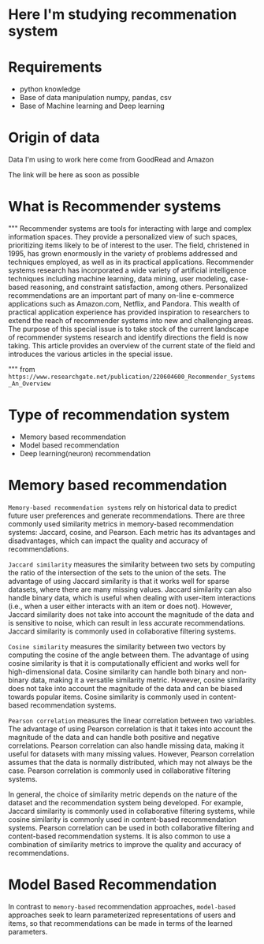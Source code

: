 
# Here I'm studying recommenation system 

# Requirements 

- python knowledge 
- Base of data manipulation numpy, pandas, csv
- Base of Machine learning and Deep learning 

# Origin of data

Data I'm using to work here come from GoodRead and Amazon 

The link will be here as soon as possible

# What is Recommender systems

"""
Recommender systems are tools for interacting with large and complex information spaces. They provide a personalized view of such spaces, prioritizing items likely to be of interest to the user. The field, christened in 1995, has grown enormously in the variety of problems addressed and techniques employed, as well as in its practical applications. Recommender systems research has incorporated a wide variety of artificial intelligence techniques including machine learning, data mining, user modeling, case-based reasoning, and constraint satisfaction, among others. Personalized recommendations are an important part of many on-line e-commerce applications such as Amazon.com, Netflix, and Pandora. This wealth of practical application experience has provided inspiration to researchers to extend the reach of recommender systems into new and challenging areas. The purpose of this special issue is to take stock of the current landscape of recommender systems research and identify directions the field is now taking. This article provides an overview of the current state of the field and introduces the various articles in the special issue.

""" from `https://www.researchgate.net/publication/220604600_Recommender_Systems_An_Overview`
# Type of recommendation system
  - Memory based recommendation 
  - Model based recommendation
  - Deep learning(neuron) recommendation

# Memory based recommendation 

`Memory-based recommendation systems` rely on historical data to predict future user preferences and generate recommendations. There are three commonly used similarity metrics in memory-based recommendation systems: Jaccard, cosine, and Pearson. Each metric has its advantages and disadvantages, which can impact the quality and accuracy of recommendations.

`Jaccard similarity` measures the similarity between two sets by computing the ratio of the intersection of the sets to the union of the sets. The advantage of using Jaccard similarity is that it works well for sparse datasets, where there are many missing values. Jaccard similarity can also handle binary data, which is useful when dealing with user-item interactions (i.e., when a user either interacts with an item or does not). However, Jaccard similarity does not take into account the magnitude of the data and is sensitive to noise, which can result in less accurate recommendations. Jaccard similarity is commonly used in collaborative filtering systems.

`Cosine similarity` measures the similarity between two vectors by computing the cosine of the angle between them. The advantage of using cosine similarity is that it is computationally efficient and works well for high-dimensional data. Cosine similarity can handle both binary and non-binary data, making it a versatile similarity metric. However, cosine similarity does not take into account the magnitude of the data and can be biased towards popular items. Cosine similarity is commonly used in content-based recommendation systems.

`Pearson correlation` measures the linear correlation between two variables. The advantage of using Pearson correlation is that it takes into account the magnitude of the data and can handle both positive and negative correlations. Pearson correlation can also handle missing data, making it useful for datasets with many missing values. However, Pearson correlation assumes that the data is normally distributed, which may not always be the case. Pearson correlation is commonly used in collaborative filtering systems.

In general, the choice of similarity metric depends on the nature of the dataset and the recommendation system being developed. For example, Jaccard similarity is commonly used in collaborative filtering systems, while cosine similarity is commonly used in content-based recommendation systems. Pearson correlation can be used in both collaborative filtering and content-based recommendation systems. It is also common to use a combination of similarity metrics to improve the quality and accuracy of recommendations.

# Model Based Recommendation

In contrast to `memory-based` recommendation approaches, `model-based` approaches seek to learn parameterized representations of users and items, so that recommendations can be made in terms of the learned parameters.
